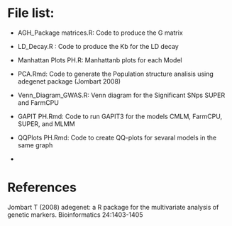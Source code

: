 # File list:

- AGH_Package matrices.R: Code to produce the G matrix

- LD_Decay.R : Code to produce the Kb for the LD decay 

- Manhattan Plots PH.R: Manhattanb plots for each Model

- PCA.Rmd: Code to generate the Population structure analisis using adegenet package (Jombart 2008)

- Venn_Diagram_GWAS.R: Venn diagram for the Significant SNps SUPER and FarmCPU

- GAPIT PH.Rmd: Code to run GAPIT3 for the models CMLM, FarmCPU, SUPER, and MLMM

- QQPlots PH.Rmd: Code to create QQ-plots for sevaral models in the same graph

-
# References


Jombart T (2008) adegenet: a R package for the multivariate analysis of genetic markers. Bioinformatics 24:1403-1405
